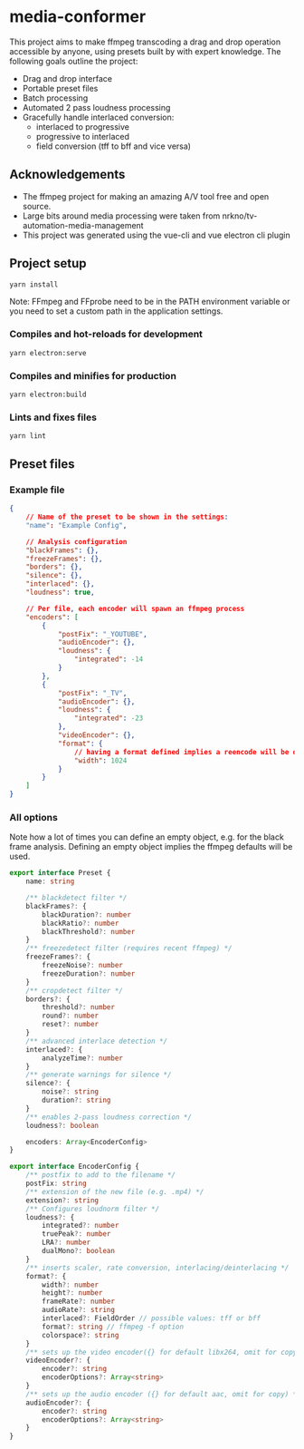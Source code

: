 # media-conformer

This project aims to make ffmpeg transcoding a drag and drop operation accessible by anyone, using presets built by with expert knowledge. The following goals outline the project:

- Drag and drop interface
- Portable preset files
- Batch processing
- Automated 2 pass loudness processing
- Gracefully handle interlaced conversion:
  - interlaced to progressive
  - progressive to interlaced
  - field conversion (tff to bff and vice versa)

## Acknowledgements

- The ffmpeg project for making an amazing A/V tool free and open source.
- Large bits around media processing were taken from nrkno/tv-automation-media-management
- This project was generated using the vue-cli and vue electron cli plugin

## Project setup

```
yarn install
```

Note: FFmpeg and FFprobe need to be in the PATH environment variable or you need to set a custom path in the application settings.

### Compiles and hot-reloads for development

```
yarn electron:serve
```

### Compiles and minifies for production

```
yarn electron:build
```

### Lints and fixes files

```
yarn lint
```

## Preset files

### Example file

```json
{
	// Name of the preset to be shown in the settings:
	"name": "Example Config",

	// Analysis configuration
	"blackFrames": {},
	"freezeFrames": {},
	"borders": {},
	"silence": {},
	"interlaced": {},
	"loudness": true,

	// Per file, each encoder will spawn an ffmpeg process
	"encoders": [
		{
			"postFix": "_YOUTUBE",
			"audioEncoder": {},
			"loudness": {
				"integrated": -14
			}
		},
		{
			"postFix": "_TV",
			"audioEncoder": {},
			"loudness": {
				"integrated": -23
			},
			"videoEncoder": {},
			"format": {
				// having a format defined implies a reencode will be done
				"width": 1024
			}
		}
	]
}
```

### All options

Note how a lot of times you can define an empty object, e.g. for the black frame analysis. Defining an empty object implies the ffmpeg defaults will be used.

```ts
export interface Preset {
	name: string

	/** blackdetect filter */
	blackFrames?: {
		blackDuration?: number
		blackRatio?: number
		blackThreshold?: number
	}
	/** freezedetect filter (requires recent ffmpeg) */
	freezeFrames?: {
		freezeNoise?: number
		freezeDuration?: number
	}
	/** cropdetect filter */
	borders?: {
		threshold?: number
		round?: number
		reset?: number
	}
	/** advanced interlace detection */
	interlaced?: {
		analyzeTime?: number
	}
	/** generate warnings for silence */
	silence?: {
		noise?: string
		duration?: string
	}
	/** enables 2-pass loudness correction */
	loudness?: boolean

	encoders: Array<EncoderConfig>
}

export interface EncoderConfig {
	/** postfix to add to the filename */
	postFix: string
	/** extension of the new file (e.g. .mp4) */
	extension?: string
	/** Configures loudnorm filter */
	loudness?: {
		integrated?: number
		truePeak?: number
		LRA?: number
		dualMono?: boolean
	}
	/** inserts scaler, rate conversion, interlacing/deinterlacing */
	format?: {
		width?: number
		height?: number
		frameRate?: number
		audioRate?: string
		interlaced?: FieldOrder // possible values: tff or bff
		format?: string // ffmpeg -f option
		colorspace?: string
	}
	/** sets up the video encoder({} for default libx264, omit for copy) */
	videoEncoder?: {
		encoder?: string
		encoderOptions?: Array<string>
	}
	/** sets up the audio encoder ({} for default aac, omit for copy) */
	audioEncoder?: {
		encoder?: string
		encoderOptions?: Array<string>
	}
}
```
